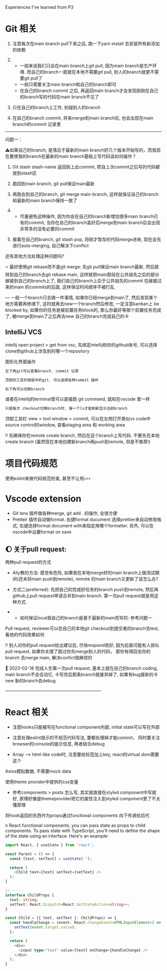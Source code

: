 Experiences I've learned from P3



# Git 相关

1. 注意每次在main branch pull下来之后, 跑一下yarn install 去安装所有新添加的依赖

2. - 一般来说我们只会在main branch上git pull, 因为main branch是生产环境. 而自己的branch一直就在本地不需要git pull, 别人的branch就更不需要git pull了
   - 一般只需要关注main branch和自己的branch即可
   - 在自己的branch commit 之后, 再返回main branch才会发现刚刚在自己的branch写的代码在main branch不见了

3. 只在自己的branch上工作, 别碰别人的branch

4. 在自己的branch commit, 将来merge到main branch后, 也会出现在main branch的commit 记录里

   



---

问题一：

⚠️如果自己的branch, 是落后于最新的main branch好几个版本开始写的，而我现在要使我的branch在最新的main branch基础上写代码该如何操作？

1. Git stash stash-name 返回到上此commit, 把自上次commit之后写的代码都放到stash区

2. 跑回到main branch, git pull保证main最新

3. 再跑会到自己的branch, git merge main-branch, 这样就保证自己的branch和最新的main branch保持一致了 

4. - 尽量避免这种操作, 因为你会在自己的branch新增加很多main branch已有的commit, 当你在自己的branch盖好后merge到main branch后会出现非常多的没有必要的commit

5. 接着在自己的branch, git stash pop, 将刚才暂存的代码merge进来, 现在会先进行auto-merging, 自己解决下conflict



还有其他方法处理这种问题吗?

:star: 最好使用git rebase而不是git merge: 先git pull保证main branch最新, 然后跳转到自己的branch去git rebase main, 这样就把main那段在公共祖先之后的部分嫁接到自己的branch上了, 我们自己的branch上后于公共祖先的commit 在嫁接过来的main 的commits的后面, 这样保证时间顺序不被打乱



— 一般一个branch只去做一件事情, 如果你已经merge到main了, 然后发现某个地方需要再修缮下, 这时就再去new一个branch然后修改, 一定注意kanban上 be blocked by, 如果你的任务是被前置任务block的, 那么你最好等那个前置任务完成了, 被merge到main了之后再去new 自己的branch完成自己的卡



## IntelliJ VCS

intellij open project > get from vsc, 先绑定intellij和你的github账号, 可以选择clone你github上涉及到的哪一个repository



图形化界面操作

```java
左下角git可以查看branch, commit 记录

顶部的工具栏面板中的git, 可以选择各种commit 操作

右下角可以切换branch
```



或者在intellij的terminal里可以直接跑 git command, 就和在vscode 里一样

```java
只是每次 checkout切换branch时, 接一个ls才能刷新显示当前branch
```



顶部工具栏 view > tool window > commit, 可以在左侧打开类似vs code中source control的window, 查看staging area 和 working area



:bangbang: 先确保你在remote create branch, 然后在这个branch上写代码. 不要先在本地create branch (虽然现在本地创建新branch再push到remote, 但是不推荐!) 

# 项目代码规范

使用eslint来做代码规范检查, 甚至不让用`i++`

# Vscode extension

- Git lens 插件做各种merge, git add . 的操作, 会很方便
- Pretteir 插件自动做format. 右键format ducument 选择prettier来自动修改格式; 右键选择format document with来指定用哪个formatter. 另外, 可以在vscode中设置format on save



## :moon: 关于pull request:

两种pull request的方式

+ Ally教的方法: 感觉有危险, 如果我在本地merge好的main branch上做测试期间(还未将main push到remote), remote 的main branch又更新了该怎么办?

+ 方式二(preferred): 先把自己的完成好任务的branch push到remote, 然后再github上pull request申请合并到main branch. 第一次pull request就是用这种方式.

- - 如何保证local我自己的branch是基于最新的main而写的: 参考问题一



Pull request, reviewer可以在自己的本地git checkout到提交者的branch去test, 看他的代码效果如何



:bangbang: 别人对你的pull request给出建议后, 尽快respond改好, 因为后面可能有人排队 pull request, 如果你太慢了跳过你先merge别人的代码， 那你有得回去你的branch 去merge main, 解决confict很麻烦的



:gem: 2023-02-18 完成人生第一次pull request, 基本上就在自己的branch coding, main branch不会去动它, 卡写完后那条branch就废弃掉了, 如果有bug接新的卡new 新的branch去debug





——————————————————————

# **React 相关**

- 注意hooks只能被写在functional component内部, initial state可以写在外部

- 注意处理eslint提示的不规范代码写法, 要都处理掉才能commit， 同时要关注browser的console的提示信息, 两者结合debug

- Array —> html-like code时, 注意要给标签加上key, react的virtual dom需要这个

  

Axios模拟数据, 不需要mock data



使用theme provider中提供的css变量

- 参考components > posts 怎么写, 其实就直接在styled component中写就好, 原理好像是themeprovider把它的属性注入到styled component里了不太懂原理



将hook返回的东西作为props通过functional components 向下传递给后代

n React functional components, you can pass state as props to child components. To pass state with TypeScript, you'll need to define the shape of the state using an interface. Here's an example:

```ts
import React, { useState } from 'react';

const Parent = () => {
  const [text, setText] = useState('');

  return (
    <Child text={text} setText={setText} />
  );
}

// ----
interface ChildProps {
  text: string;
  setText: React.Dispatch<React.SetStateAction<string>>;
}

const Child = ({ text, setText }: ChildProps) => {
  const handleChange = (event: React.ChangeEvent<HTMLInputElement>) => {
    setText(event.target.value);
  };

  return (
    <div>
      <input type="text" value={text} onChange={handleChange} />
    </div>
  );
}

```



